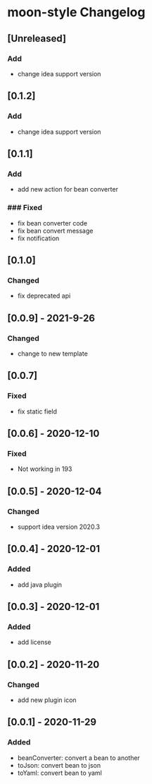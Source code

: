 <!-- Keep a Changelog guide -> https://keepachangelog.com -->

# moon-style Changelog

## [Unreleased]
### Add
- change idea support version

## [0.1.2]
### Add
- change idea support version


## [0.1.1]
### Add
- add new action for bean converter

### ### Fixed
- fix bean converter code
- fix bean convert message
- fix notification

## [0.1.0]
### Changed
- fix deprecated api

## [0.0.9] - 2021-9-26
### Changed
- change to new template

## [0.0.7]
### Fixed
- fix static field

## [0.0.6] - 2020-12-10
### Fixed
- Not working in 193

## [0.0.5] - 2020-12-04
### Changed
- support idea version 2020.3

## [0.0.4] - 2020-12-01
### Added
- add java plugin

## [0.0.3] - 2020-12-01
### Added
- add license

## [0.0.2] - 2020-11-20
### Changed
- add new plugin icon

## [0.0.1] - 2020-11-29
### Added
- beanConverter: convert a bean to another
- toJson: convert bean to json
- toYaml: convert bean to yaml
